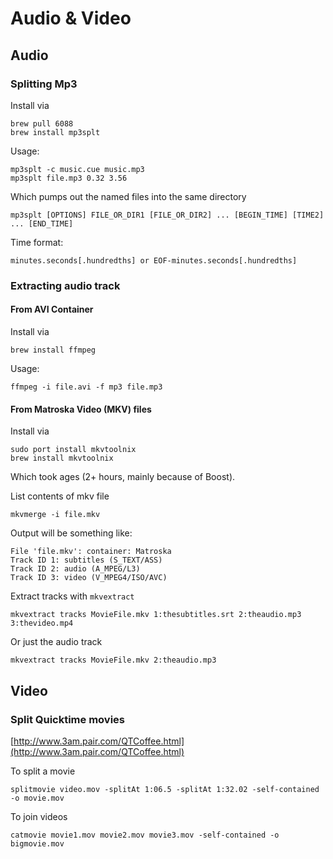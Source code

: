 # Audio & Video #

## Audio ##

### Splitting Mp3 ###

Install via

	brew pull 6088
	brew install mp3splt

Usage:

	mp3splt -c music.cue music.mp3
	mp3splt file.mp3 0.32 3.56
	
Which pumps out the named files into the same directory

	mp3splt [OPTIONS] FILE_OR_DIR1 [FILE_OR_DIR2] ... [BEGIN_TIME] [TIME2] ... [END_TIME]

Time format:

	minutes.seconds[.hundredths] or EOF-minutes.seconds[.hundredths]

### Extracting audio track ###

#### From AVI Container ####

Install via

	brew install ffmpeg

Usage:

	ffmpeg -i file.avi -f mp3 file.mp3

#### From Matroska Video (MKV) files ####

Install via

	sudo port install mkvtoolnix
	brew install mkvtoolnix
	
Which took ages (2+ hours, mainly because of Boost).

List contents of mkv file

	mkvmerge -i file.mkv
	
Output will be something like:

	File 'file.mkv': container: Matroska
	Track ID 1: subtitles (S_TEXT/ASS)
	Track ID 2: audio (A_MPEG/L3)
	Track ID 3: video (V_MPEG4/ISO/AVC)
	
Extract tracks with `mkvextract`

	mkvextract tracks MovieFile.mkv 1:thesubtitles.srt 2:theaudio.mp3 3:thevideo.mp4
	
Or just the audio track

	mkvextract tracks MovieFile.mkv 2:theaudio.mp3 
	
## Video ##

### Split Quicktime movies ###

[http://www.3am.pair.com/QTCoffee.html](http://www.3am.pair.com/QTCoffee.html)

To split a movie

	splitmovie video.mov -splitAt 1:06.5 -splitAt 1:32.02 -self-contained -o movie.mov
	
To join videos
	
	catmovie movie1.mov movie2.mov movie3.mov ‑self‑contained ‑o bigmovie.mov